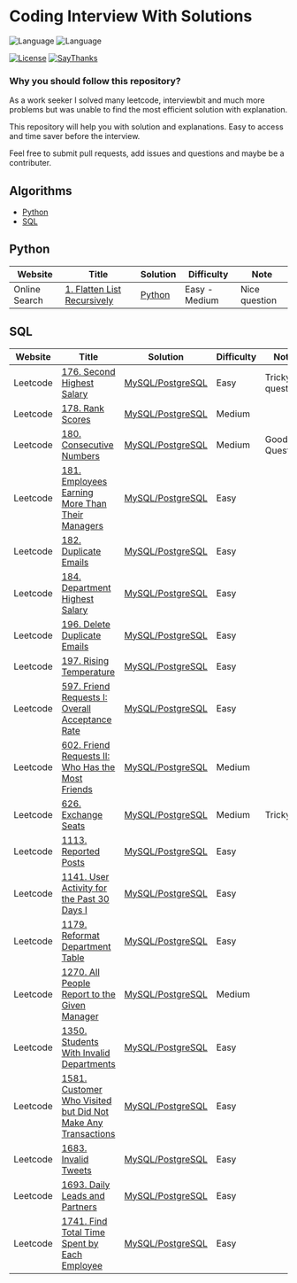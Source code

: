 # Coding Interview With Solutions
![Language](https://img.shields.io/badge/language-Python-orange.svg)
![Language](https://img.shields.io/badge/language-SQL-orange.svg)

[![License](https://img.shields.io/badge/license-MIT-blue.svg)](./LICENSE.md) [![SayThanks](https://img.shields.io/badge/say-thanks-ff69b4.svg)](https://saythanks.io/to/surajr)

### Why you should follow this repository?
As a work seeker I solved many leetcode, interviewbit and much more problems but was unable
to find the most efficient solution with explanation.

This repository will help you with solution and explanations. Easy to access
and time saver before the interview. 

Feel free to submit pull requests, add issues and questions and maybe be a contributer.


## Algorithms

* [Python](./python)
* [SQL](./sql)

## Python
| Website 		| Title           |  Solution    | Difficulty    |  Note|
|---------------- |---------------- | ----------- |  ------------- |-----|
| Online Search  | [1. Flatten List Recursively](https://google.com/) | [Python](./python/1_Flatten_List_Recursively.py) |Easy -Medium|Nice question|


## SQL
| Website 		| Title           |  Solution    | Difficulty    |  Note|
|---------------- |---------------- | ----------- |  ------------- |-----|
| Leetcode  | [176. Second Highest Salary](https://leetcode.com/problems/second-highest-salary/) | [MySQL/PostgreSQL](./sql/176_Second_Highest_Salary.sql) |  Easy       |  Tricky question       |
| Leetcode  | [178. Rank Scores](https://leetcode.com/problems/rank-scores/) | [MySQL/PostgreSQL](./sql/178_Rank_Scores.sql) |  Medium       |        |
| Leetcode  | [180. Consecutive Numbers](https://leetcode.com/problems/consecutive-numbers/) | [MySQL/PostgreSQL](./sql/180_Consecutive_Numbers.sql) |  Medium       |    Good Question     |
| Leetcode  | [181. Employees Earning More Than Their Managers](https://leetcode.com/problems/employees-earning-more-than-their-managers/) | [MySQL/PostgreSQL](./sql/181_Employees_Earning_More_Than_Their_Managers.sql) |  Easy       |         |
| Leetcode  | [182. Duplicate Emails](https://leetcode.com/problems/duplicate-emails/) | [MySQL/PostgreSQL](./sql/182_Duplicate_Emails.sql) |  Easy|         |
| Leetcode  | [184. Department Highest Salary](https://leetcode.com/problems/department-highest-salary/) | [MySQL/PostgreSQL](./sql/184_Department_Highest_Salary.sql) |  Easy       |         |
| Leetcode  | [196. Delete Duplicate Emails](https://leetcode.com/problems/delete-duplicate-emails/) | [MySQL/PostgreSQL](./sql/196_Delete_Duplicate_Emails.sql) |  Easy       |         |
| Leetcode  | [197. Rising Temperature](https://leetcode.com/problems/rising-temperature/) | [MySQL/PostgreSQL](./sql/197_Rising_Temperature.sql) |  Easy |         |
| Leetcode  | [597. Friend Requests I: Overall Acceptance Rate](https://leetcode.com/problems/friend-requests-i-overall-acceptance-rate/) | [MySQL/PostgreSQL](./sql/597_Friend_Requests_I_Overall_Acceptance_Rate.sql) |  Easy |         |
| Leetcode  | [602. Friend Requests II: Who Has the Most Friends](https://leetcode.com/problems/friend-requests-ii-who-has-the-most-friends/) | [MySQL/PostgreSQL](./sql/602_Friend_Requests_II_Who_Has_the_Most_Friends.sql) |  Medium       |         |
| Leetcode  | [626. Exchange Seats](https://leetcode.com/problems/exchange-seats/) | [MySQL/PostgreSQL](./sql/626_Exchange_Seats.sql) |  Medium |  Tricky       |
| Leetcode  | [1113. Reported Posts](https://leetcode.com/problems/reported-posts/) | [MySQL/PostgreSQL](./sql/1113_Reported_Posts.sql) |  Easy|         |
| Leetcode  | [1141. User Activity for the Past 30 Days I](https://leetcode.com/problems/user-activity-for-the-past-30-days-i/) | [MySQL/PostgreSQL](./sql/1141_User_Activity_for_the_Past_30_Days_I.sql) |  Easy       |         |
| Leetcode  | [1179. Reformat Department Table](https://leetcode.com/problems/reformat-department-table/) | [MySQL/PostgreSQL](./sql/1179_Reformat_Department_Table.sql) |  Easy |         |
| Leetcode  | [1270. All People Report to the Given Manager](https://leetcode.com/problems/all-people-report-to-the-given-manager/) | [MySQL/PostgreSQL](./sql/1270_All_People_Report_to_the_Given_Manager.sql) |  Medium       |         |
| Leetcode  | [1350. Students With Invalid Departments](https://leetcode.com/problems/students-with-invalid-departments/) | [MySQL/PostgreSQL](./sql/1350_Students_With_Invalid_Departments.sql) |  Easy       |         |
| Leetcode  | [1581. Customer Who Visited but Did Not Make Any Transactions](https://leetcode.com/problems/customer-who-visited-but-did-not-make-any-transactions/) | [MySQL/PostgreSQL](./sql/1581_Customer_Who_Visited_but_Did_Not_Make_Any_Transactions.sql) |  Easy       |         |
| Leetcode  | [1683. Invalid Tweets](https://leetcode.com/problems/invalid-tweets/) | [MySQL/PostgreSQL](./sql/1683_Invalid_Tweets.sql) |  Easy       |         |
| Leetcode  | [1693. Daily Leads and Partners](https://leetcode.com/problems/daily-leads-and-partners/) | [MySQL/PostgreSQL](./sql/1693_Daily_Leads_and_Partners.sql) |  Easy       |         |
| Leetcode  | [1741. Find Total Time Spent by Each Employee](https://leetcode.com/problems/find-total-time-spent-by-each-employee/) | [MySQL/PostgreSQL](./sql/1741_Find_Total_Time_Spent_by_Each_Employee.sql) |  Easy       |         |